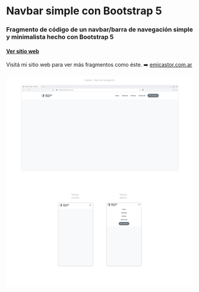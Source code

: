 # Navbar simple con Bootstrap 5
### Fragmento de código de un navbar/barra de navegación simple y minimalista hecho con Bootstrap 5
#### [Ver sitio web](https://emicastor-demos.netlify.app/fragmentos/navbar-simple/)

Visitá mi sitio web para ver más fragmentos como éste. ➡️ [emicastor.com.ar](https://emicastor.com.ar)

![Captura de pantalla de un navbar simple en escritorio](/assets/img/navbar-simple-1.png)
![Captura de pantalla de un navbar simple en mobil](/assets/img/navbar-simple-2.png)